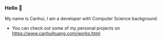  ### Hello 👋
My name is Canhui, I am a developer with Computer Science background.
 
- You can check out some of my personal projects on https://www.canhuihuang.com/works.html

<!---
canhuiHuang/canhuiHuang is a ✨ special ✨ repository because its `README.md` (this file) appears on your GitHub profile.
You can click the Preview link to take a look at your changes.
--->
